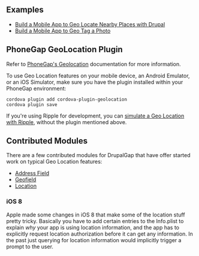 ## Examples

- [Build a Mobile App to Geo Locate Nearby Places with Drupal](http://tylerfrankenstein.com/code/build-mobile-app-geo-locate-content-drupal)
- [Build a Mobile App to Geo Tag a Photo](http://tylerfrankenstein.com/code/build-mobile-app-geo-tag-photo)

## PhoneGap GeoLocation Plugin

Refer to [PhoneGap's Geolocation](https://github.com/apache/cordova-plugin-geolocation/blob/master/doc/index.md) documentation for more information.

To use Geo Location features on your mobile device, an Android Emulator, or an iOS Simulator, make sure you have the plugin installed within your PhoneGap environment:

```
cordova plugin add cordova-plugin-geolocation
cordova plugin save
```

If you're using Ripple for development, you can [simulate a Geo Location with Ripple](Geo_Location/Simulate_Geo_Location_in_Ripple), without the plugin mentioned above.

## Contributed Modules

There are a few contributed modules for DrupalGap that have offer started work on typical Geo Location features:

- [Address Field](https://drupal.org/project/addressfield)
- [Geofield](https://drupal.org/project/geofield)
- [Location](https://drupal.org/project/location)

### iOS 8

Apple made some changes in iOS 8 that make some of the location stuff pretty tricky.  Basically you have to add certain entries to the Info.plist to explain *why* your app is using location information, and the app has to explicitly request location authorization before it can get any information.  In the past just querying for location information would implicitly trigger a prompt to the user.
